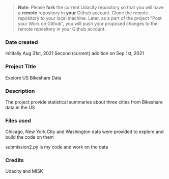 >**Note**: Please **fork** the current Udacity repository so that you will have a **remote** repository in **your** Github account. Clone the remote repository to your local machine. Later, as a part of the project "Post your Work on Github", you will push your proposed changes to the remote repository in your Github account.

### Date created
Inititally Aug 31st, 2021
Second (current) addition on Sep 1st, 2021

### Project Title
Explore US Bikeshare Data

### Description
The project provide statistical summaries about three cities from Bikeshare data in the US

### Files used
Chicago, New York City and Washington data were provided to explore and build the code on them

submission2.py is my code and work on the data

### Credits
Udacity and MISK
